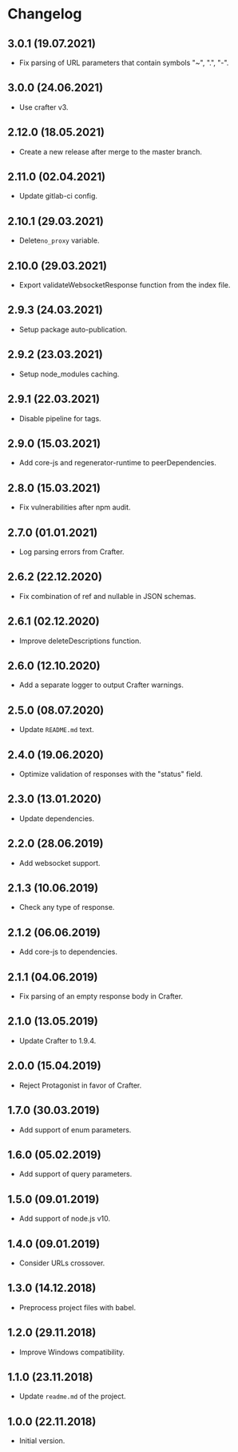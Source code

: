 # Changelog

## 3.0.1 (19.07.2021)

* Fix parsing of URL parameters that contain symbols "~", ".", "-".

## 3.0.0 (24.06.2021)

* Use crafter v3.

## 2.12.0 (18.05.2021)

* Create a new release after merge to the master branch.

## 2.11.0 (02.04.2021)

* Update gitlab-ci config.

## 2.10.1 (29.03.2021)

* Delete`no_proxy` variable.

## 2.10.0 (29.03.2021)

* Export validateWebsocketResponse function from the index file.

## 2.9.3 (24.03.2021)

* Setup package auto-publication.

## 2.9.2 (23.03.2021)

* Setup node_modules caching.

## 2.9.1 (22.03.2021)

* Disable pipeline for tags.

## 2.9.0 (15.03.2021)

* Add core-js and regenerator-runtime to peerDependencies.

## 2.8.0 (15.03.2021)

* Fix vulnerabilities after npm audit.

## 2.7.0 (01.01.2021)

* Log parsing errors from Crafter.

## 2.6.2 (22.12.2020)

* Fix combination of ref and nullable in JSON schemas.

## 2.6.1 (02.12.2020)

* Improve deleteDescriptions function.

## 2.6.0 (12.10.2020)

* Add a separate logger to output Crafter warnings.

## 2.5.0 (08.07.2020)

* Update `README.md` text.

## 2.4.0 (19.06.2020)

* Optimize validation of responses with the "status" field.

## 2.3.0 (13.01.2020)

* Update dependencies.

## 2.2.0 (28.06.2019)

* Add websocket support.

## 2.1.3 (10.06.2019)

* Check any type of response.

## 2.1.2 (06.06.2019)

* Add core-js to dependencies.

## 2.1.1 (04.06.2019)

* Fix parsing of an empty response body in Crafter.

## 2.1.0 (13.05.2019)

* Update Crafter to 1.9.4.

## 2.0.0 (15.04.2019)

* Reject Protagonist in favor of Crafter.

## 1.7.0 (30.03.2019)

* Add support of enum parameters.

## 1.6.0 (05.02.2019)

* Add support of query parameters.

## 1.5.0 (09.01.2019)

* Add support of node.js v10.

## 1.4.0 (09.01.2019)

* Consider URLs crossover.

## 1.3.0 (14.12.2018)

* Preprocess project files with babel.

## 1.2.0 (29.11.2018)

* Improve Windows compatibility.

## 1.1.0 (23.11.2018)

* Update `readme.md` of the project.

## 1.0.0 (22.11.2018)

* Initial version.
